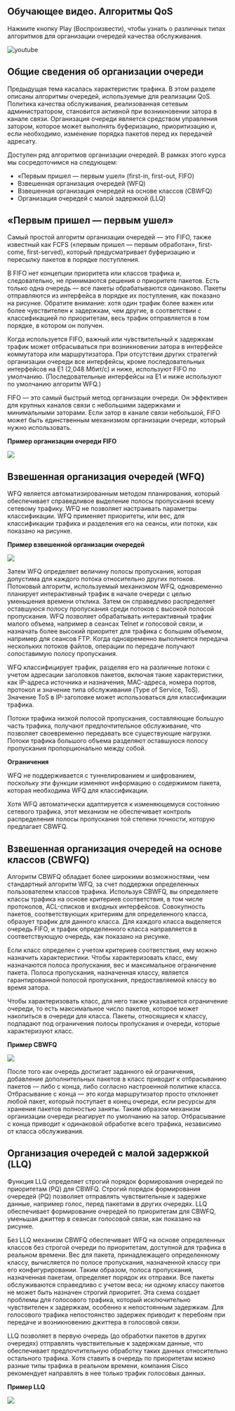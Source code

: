<!-- 9.3.1 -->
## Обучающее видео. Алгоритмы QoS

Нажмите кнопку Play (Воспроизвести), чтобы узнать о различных типах алгоритмов для организации очередей качества обслуживания.

![youtube](https://www.youtube.com/watch?v=rmxOlo93MWo)

<!-- 9.3.2 -->
## Общие сведения об организации очереди

Предыдущая тема касалась характеристик трафика. В этом разделе описаны алгоритмы очередей, используемые для реализации QoS. Политика качества обслуживания, реализованная сетевым администратором, становится активной при возникновении затора в канале связи. Организация очереди является средством управления затором, которое может выполнять буферизацию, приоритизацию и, если необходимо, изменение порядка пакетов перед их передачей адресату.

Доступен ряд алгоритмов организации очередей. В рамках этого курса мы сосредоточимся на следующем:

* «Первым пришел — первым ушел» (first-in, first-out, FIFO)
* Взвешенная организация очередей (WFQ)
* Взвешенная организация очередей на основе классов (CBWFQ)
* Организация очередей с малой задержкой (LLQ)

<!-- 9.3.3 -->
## «Первым пришел — первым ушел»

Самый простой алгоритм организации очередей — это FIFO, также известный как FCFS («первым пришел — первым обработан», first-come, first-served), который предусматривает буферизацию и пересылку пакетов в порядке поступления.

В FIFO нет концепции приоритета или классов трафика и, следовательно, не принимаются решения о приоритете пакетов. Есть только одна очередь — все пакеты обрабатываются одинаково. Пакеты отправляются из интерфейса в порядке их поступления, как показано на рисунке. Обратите внимание: хотя один трафик более важен или более чувствителен к задержкам, чем другие, в соответствии с классификацией по приоритетам, весь трафик отправляется в том порядке, в котором он получен.

Когда используется FIFO, важный или чувствительный к задержкам трафик может отбрасываться при возникновении затора в интерфейсе коммутатора или маршрутизатора. При отсутствии других стратегий организации очереди все интерфейсы, кроме последовательных интерфейсов на E1 (2,048 Мбит/с) и ниже, используют FIFO по умолчанию. (Последовательные интерфейсы на E1 и ниже используют по умолчанию алгоритм WFQ.)

FIFO — это самый быстрый метод организации очереди. Он эффективен для крупных каналов связи с небольшими задержками и минимальными заторами. Если затор в канале связи небольшой, FIFO может быть единственным механизмом организации очереди, который нужно использовать.

**Пример организации очереди FIFO**

![](./assets/9.3.3.png)
<!-- /courses/ensa-dl/ae8eb390-34fd-11eb-ba19-f1886492e0e4/aeb5c390-34fd-11eb-ba19-f1886492e0e4/assets/c686e880-1c46-11ea-af56-e368b99e9723.svg -->

<!--
На рисунке показан пример очередей First In First Out (FIFO). На входной интерфейс поступает четыре различных типа трафика. Есть только одна очередь&nbsp;— все пакеты обрабатываются одинаково. Они пересылаются из интерфейса исходящего в том же порядке, в каком они получены.
-->

<!-- 9.3.4 -->
## Взвешенная организация очередей (WFQ)

WFQ является автоматизированным методом планирования, который обеспечивает справедливое выделение полосы пропускания всему сетевому трафику. WFQ не позволяет настраивать параметры классификации. WFQ применяет приоритеты, или вес, для классификации трафика и разделения его на сеансы, или потоки, как показано на рисунке.

**Пример взвешенной организации очередей**

![](./assets/9.3.4.png)
<!-- /courses/ensa-dl/ae8eb390-34fd-11eb-ba19-f1886492e0e4/aeb5c390-34fd-11eb-ba19-f1886492e0e4/assets/c68736a2-1c46-11ea-af56-e368b99e9723.svg -->

<!--
На рисунке показан пример взвешенной организации очередей. На входной интерфейс поступает четыре различных типа трафика. Трафик организован на основе их классификации: высокий, средний, нормальный или низкий. Они пересылаются из исходящего интерфейса в порядке, в соответствии с их классификацией. Более высокий трафик уходит в первую очередь, затем средний, нормальный и, наконец, низкий.
-->

Затем WFQ определяет величину полосы пропускания, которая допустима для каждого потока относительно других потоков. Потоковый алгоритм, используемый механизмом WFQ, одновременно планирует интерактивный трафик в начале очереди с целью уменьшения времени отклика. Затем он справедливо распределяет оставшуюся полосу пропускания среди потоков с высокой полосой пропускания. WFQ позволяет обрабатывать интерактивный трафик малого объема, например в сеансах Telnet и голосовой связи, и назначать более высокий приоритет для трафика с большим объемом, например для сеансов FTP. Когда одновременно выполняется передача нескольких потоков файлов, операции по передаче получают сопоставимую полосу пропускания.

WFQ классифицирует трафик, разделяя его на различные потоки с учетом адресации заголовков пакетов, включая такие характеристики, как IP-адреса источника и назначения, MAC-адреса, номера портов, протокол и значение типа обслуживания (Type of Service, ToS). Значение ToS в IP-заголовке может использоваться для классификации трафика.

Потоки трафика низкой полосой пропускания, составляющие большую часть трафика, получают предпочтительное обслуживание, что позволяет своевременно передавать все существующие нагрузки. Потоки трафика большого объема разделяют оставшуюся полосу пропускания пропорционально между собой.

**Ограничения**

WFQ не поддерживается с туннелированием и шифрованием, поскольку эти функции изменяют информацию о содержимом пакета, которая необходима WFQ для классификации.

Хотя WFQ автоматически адаптируется к изменяющемуся состоянию сетевого трафика, этот механизм не обеспечивает контроль распределения полосы пропускания той степени точности, которую предлагает CBWFQ.

<!-- 9.3.5 -->
## Взвешенная организация очередей на основе классов (CBWFQ)

Алгоритм CBWFQ обладает более широкими возможностями, чем стандартный алгоритм WFQ, за счет поддержки определенных пользователем классов трафика. Используя CBWFQ, вы определяете классы трафика на основе критериев соответствия, в том числе протоколов, ACL-списков и входных интерфейсов. Совокупность пакетов, соответствующих критериям для определенного класса, образует трафик для данного класса. Для каждого класса выделяется очередь FIFO, и трафик определенного класса направляется в соответствующую очередь, как показано на рисунке.

Если класс определен с учетом критериев соответствия, ему можно назначить характеристики. Чтобы характеризовать класс, ему назначаются полоса пропускания, вес и максимальное ограничение пакета. Полоса пропускания, назначенная классу, является гарантированной полосой пропускания, предоставляемой классу во время затора.

Чтобы характеризовать класс, для него также указывается ограничение очереди, то есть максимальное число пакетов, которое может накопиться в очереди для класса. Пакеты, относящиеся к классу, подпадают под ограничения полосы пропускания и очереди, которые характеризуют класс.

**Пример CBWFQ**

![](./assets/9.3.5.png)
<!-- /courses/ensa-dl/ae8eb390-34fd-11eb-ba19-f1886492e0e4/aeb5c390-34fd-11eb-ba19-f1886492e0e4/assets/c687abd3-1c46-11ea-af56-e368b99e9723.svg -->

<!--
На рисунке показан пример взвешенной организации очередей на основе классов (CBWFQ). На входной интерфейс поступает четыре различных типа трафика. Трафик группируются по классам, определенным пользователем Затем трафик пересылается из исходящего интерфейса на основе определенных пользователем классов. В примере показаны пакеты с меткой 1, 2, 3 и 4, входящие в устройство. Пакет 4 определяется как входящие в класс 1, пакет 3 — как класс 2, а пакеты 1 и 2 — как классы 3. Пакеты организованы на основе их класса, класс 1 является более высоким приоритетом, а класс 3 - более низким приоритетом. Порядок отправки пакетов из исходящего интерфейса: 4, 3, 1 и 2.
-->

После того как очередь достигает заданного ей ограничения, добавление дополнительных пакетов в класс приводит к отбрасыванию пакетов — либо с конца, либо согласно настроенной политике класса. Отбрасывание с конца — это когда маршрутизатор просто отклоняет любой пакет, который поступает в конец очереди, если ресурсы для хранения пакетов полностью заняты. Таким образом механизм организации очереди реагирует по умолчанию на затор. Отбрасывание с конца приводит к одинаковой обработке всего трафика, независимо от класса обслуживания.

<!-- 9.3.6 -->
## Организация очередей с малой задержкой (LLQ)

Функция LLQ определяет строгий порядок формирования очередей по приоритетам (PQ) для CBWFQ. Строгий порядок формирования очередей (PQ) позволяет отправлять чувствительные к задержке данные, например голос, перед пакетами в других очередях. LLQ обеспечивает формирование очередей по приоритетам для CBWFQ, уменьшая джиттер в сеансах голосовой связи, как показано на рисунке.

Без LLQ механизм CBWFQ обеспечивает WFQ на основе определенных классов без строгой очереди по приоритетам, доступной для трафика в реальном времени. Вес для пакета, принадлежащего определенному классу, вычисляется по полосе пропускания, назначенной классу при его конфигурировании. Таким образом, полоса пропускания, назначенная пакетам, определяет порядок их отправки. Все пакеты обслуживаются справедливо с учетом веса; ни одному классу пакетов не может быть назначен строгий приоритет. Эта схема создает проблемы для голосового трафика, который исключительно чувствителен к задержкам, особенно к непостоянным задержкам. Для голосового трафика непостоянство задержек приводит к перебоям при передаче и возникновению джиттера в голосовой связи.

LLQ позволяет в первую очередь (до обработки пакетов в других очередях) отправлять чувствительные к задержкам данные, что обеспечивает предпочтительную обработку таких данных относительно остального трафика. Хотя ставить в очередь по приоритетам можно разные типы трафика в реальном времени, компания Cisco рекомендует направлять в нее только трафик голосовых данных.

**Пример LLQ**

![](./assets/9.3.6.png)
<!-- /courses/ensa-dl/ae8eb390-34fd-11eb-ba19-f1886492e0e4/aeb5c390-34fd-11eb-ba19-f1886492e0e4/assets/c6886f22-1c46-11ea-af56-e368b99e9723.svg -->

<!--
На рисунке показан пример организации очереди с малой задержкой (LLQ). На входной интерфейс получено шесть пакетов. Пакеты имеют надписи 1, 2, 3, V (голосовая связь), 4 и V (голосовая связь). Трафик группируется в очередь приоритетов и классы CBWFQ, определяемые пользователем. Голосовые пакеты определяются в очереди приоритетов. Пакет 4 определяется как входящие в класс 1 в CBWFQ, пакет 3 — как класс 2, а пакеты 1 и 2 — как классы 3. Порядок отправки пакетов из исходящего интерфейса: V (Voice), V (Voice), 4, 3, 1 и 2.
-->

<!-- 9.3.7 -->
<!-- quiz -->


